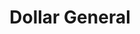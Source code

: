 ---
title: "Dollar General"
url: /springfield/dollar-general-east-home-road/
shop: variety store
---